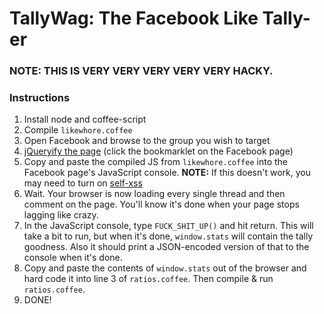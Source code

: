 # TallyWag: The Facebook Like Tally-er

### NOTE: THIS IS VERY VERY VERY VERY VERY HACKY. 

### Instructions
1. Install node and coffee-script
2. Compile `likewhore.coffee`
3. Open Facebook and browse to the group you wish to target
4. [jQueryify the page](http://www.learningjquery.com/2006/12/jquerify-bookmarklet/) (click the bookmarklet on the Facebook page)
5. Copy and paste the compiled JS from `likewhore.coffee` into the Facebook page's JavaScript console. **NOTE:** If this doesn't work, you may need to turn on [self-xss](https://www.facebook.com/selfxss)
6. Wait. Your browser is now loading every single thread and then comment on the page. You'll know it's done when your page stops lagging like crazy.
7. In the JavaScript console, type `FUCK_SHIT_UP()` and hit return. This will take a bit to run, but when it's done, `window.stats` will contain the tally goodness. Also it should print a JSON-encoded version of that to the console when it's done.
8. Copy and paste the contents of `window.stats` out of the browser and hard code it into line 3 of `ratios.coffee`. Then compile & run `ratios.coffee`.
9. DONE!

